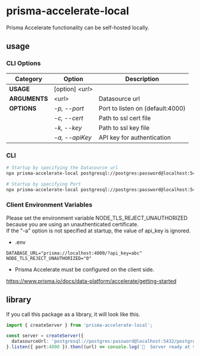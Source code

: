 # prisma-accelerate-local

Prisma Accelerate functionality can be self-hosted locally.

## usage

### CLI Options

| Category      | Option            | Description                      |
| ------------- | ----------------- | -------------------------------- |
| **USAGE**     | [option] _\<url>_ |                                  |
| **ARGUMENTS** | _\<url>_          | Datasource url                   |
| **OPTIONS**   | _-p, --port_      | Port to listen on (default:4000) |
|               | _-c, --cert_      | Path to ssl cert file            |
|               | _-k, --key_       | Path to ssl key file             |
|               | _-a, --apiKey_    | API key for authentication       |

### CLI

```sh
# Startup by specifying the Datasource url
npx prisma-accelerate-local postgresql://postgres:password@localhost:5432/postgres

# Startup by specifying Port
npx prisma-accelerate-local postgresql://postgres:password@localhost:5432/postgres -p 8000
```

### Client Environment Variables

Please set the environment variable NODE_TLS_REJECT_UNAUTHORIZED because you are using an unauthenticated certificate.  
If the "-a" option is not specified at startup, the value of api_key is ignored.

- .env

```env
DATABASE_URL="prisma://localhost:4000/?api_key=abc"
NODE_TLS_REJECT_UNAUTHORIZED="0"
```

- Prisma Accelerate must be configured on the client side.

https://www.prisma.io/docs/data-platform/accelerate/getting-started

## library

If you call this package as a library, it will look like this.

```ts
import { createServer } from 'prisma-accelerate-local';

const server = createServer({
  datasourceUrl: 'postgresql://postgres:password@localhost:5432/postgres',
}.listen({ port:4000 }).then((url) => console.log(`🚀  Server ready at ${url} `));
```
